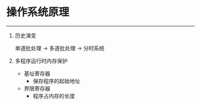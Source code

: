 # 操作系统原理 #

----------
1. 历史演变

	单道批处理 -> 多道批处理 -> 分时系统
2. 多程序运行时内存保护


	- 基址寄存器
		- 保存程序的起始地址
	- 界限寄存器
		- 程序占内存的长度 